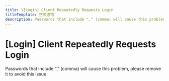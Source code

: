 ```yaml
---
title: \[Login] Client Repeatedly Requests Login
titleTemplate: 空荧酒馆
description: Passwords that include "," (comma) will cause this problem, please remove it to avoid this issue.
---
```


[文：【每次打开都需重新登陆】]: # 'https://support.qq.com/products/321980/faqs/130500'

# [Login] Client Repeatedly Requests Login

Passwords that include "," (comma) will cause this problem, please remove it to avoid this issue.
